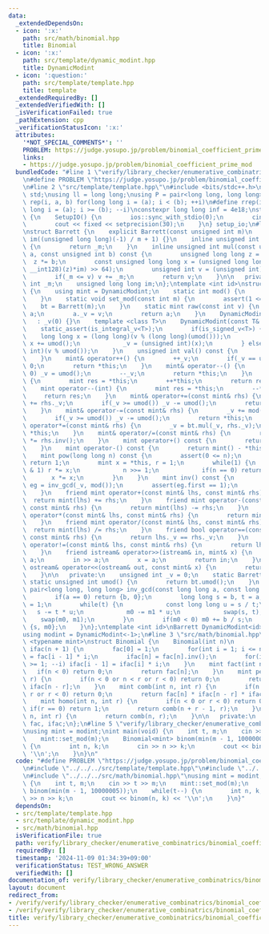 ```yaml
---
data:
  _extendedDependsOn:
  - icon: ':x:'
    path: src/math/binomial.hpp
    title: Binomial
  - icon: ':x:'
    path: src/template/dynamic_modint.hpp
    title: DynamicModint
  - icon: ':question:'
    path: src/template/template.hpp
    title: template
  _extendedRequiredBy: []
  _extendedVerifiedWith: []
  _isVerificationFailed: true
  _pathExtension: cpp
  _verificationStatusIcon: ':x:'
  attributes:
    '*NOT_SPECIAL_COMMENTS*': ''
    PROBLEM: https://judge.yosupo.jp/problem/binomial_coefficient_prime_mod
    links:
    - https://judge.yosupo.jp/problem/binomial_coefficient_prime_mod
  bundledCode: "#line 1 \"verify/library_checker/enumerative_combinatrics/binomial_coefficient_prime_mod.test.cpp\"\
    \n#define PROBLEM \"https://judge.yosupo.jp/problem/binomial_coefficient_prime_mod\"\
    \n#line 2 \"src/template/template.hpp\"\n#include <bits/stdc++.h>\nusing namespace\
    \ std;\nusing ll = long long;\nusing P = pair<long long, long long>;\n#define\
    \ rep(i, a, b) for(long long i = (a); i < (b); ++i)\n#define rrep(i, a, b) for(long\
    \ long i = (a); i >= (b); --i)\nconstexpr long long inf = 4e18;\nstruct SetupIO\
    \ {\n    SetupIO() {\n        ios::sync_with_stdio(0);\n        cin.tie(0);\n\
    \        cout << fixed << setprecision(30);\n    }\n} setup_io;\n#line 3 \"src/template/dynamic_modint.hpp\"\
    \nstruct Barrett {\n    explicit Barrett(const unsigned int m)\n        : _m(m),\
    \ im((unsigned long long)(-1) / m + 1) {}\n    inline unsigned int umod() const\
    \ {\n        return _m;\n    }\n    inline unsigned int mul(const unsigned int\
    \ a, const unsigned int b) const {\n        unsigned long long z = a;\n      \
    \  z *= b;\n        const unsigned long long x = (unsigned long long)(((unsigned\
    \ __int128)(z)*im) >> 64);\n        unsigned int v = (unsigned int)(z - x * _m);\n\
    \        if(_m <= v) v += _m;\n        return v;\n    }\n\n   private:\n    unsigned\
    \ int _m;\n    unsigned long long im;\n};\ntemplate <int id>\nstruct DynamicModint\
    \ {\n    using mint = DynamicModint;\n    static int mod() {\n        return (int)bt.umod();\n\
    \    }\n    static void set_mod(const int m) {\n        assert(1 <= m);\n    \
    \    bt = Barrett(m);\n    }\n    static mint raw(const int v) {\n        mint\
    \ a;\n        a._v = v;\n        return a;\n    }\n    DynamicModint()\n     \
    \   : _v(0) {}\n    template <class T>\n    DynamicModint(const T& v) {\n    \
    \    static_assert(is_integral_v<T>);\n        if(is_signed_v<T>) {\n        \
    \    long long x = (long long)(v % (long long)(umod()));\n            if(x < 0)\
    \ x += umod();\n            _v = (unsigned int)(x);\n        } else _v = (unsigned\
    \ int)(v % umod());\n    }\n    unsigned int val() const {\n        return _v;\n\
    \    }\n    mint& operator++() {\n        ++_v;\n        if(_v == umod()) _v =\
    \ 0;\n        return *this;\n    }\n    mint& operator--() {\n        if(_v ==\
    \ 0) _v = umod();\n        --_v;\n        return *this;\n    }\n    mint operator++(int)\
    \ {\n        mint res = *this;\n        ++*this;\n        return res;\n    }\n\
    \    mint operator--(int) {\n        mint res = *this;\n        --*this;\n   \
    \     return res;\n    }\n    mint& operator+=(const mint& rhs) {\n        _v\
    \ += rhs._v;\n        if(_v >= umod()) _v -= umod();\n        return *this;\n\
    \    }\n    mint& operator-=(const mint& rhs) {\n        _v += mod() - rhs._v;\n\
    \        if(_v >= umod()) _v -= umod();\n        return *this;\n    }\n    mint&\
    \ operator*=(const mint& rhs) {\n        _v = bt.mul(_v, rhs._v);\n        return\
    \ *this;\n    }\n    mint& operator/=(const mint& rhs) {\n        return *this\
    \ *= rhs.inv();\n    }\n    mint operator+() const {\n        return *this;\n\
    \    }\n    mint operator-() const {\n        return mint() - *this;\n    }\n\
    \    mint pow(long long n) const {\n        assert(0 <= n);\n        if(n == 0)\
    \ return 1;\n        mint x = *this, r = 1;\n        while(1) {\n            if(n\
    \ & 1) r *= x;\n            n >>= 1;\n            if(n == 0) return r;\n     \
    \       x *= x;\n        }\n    }\n    mint inv() const {\n        const auto\
    \ eg = inv_gcd(_v, mod());\n        assert(eg.first == 1);\n        return eg.second;\n\
    \    }\n    friend mint operator+(const mint& lhs, const mint& rhs) {\n      \
    \  return mint(lhs) += rhs;\n    }\n    friend mint operator-(const mint& lhs,\
    \ const mint& rhs) {\n        return mint(lhs) -= rhs;\n    }\n    friend mint\
    \ operator*(const mint& lhs, const mint& rhs) {\n        return mint(lhs) *= rhs;\n\
    \    }\n    friend mint operator/(const mint& lhs, const mint& rhs) {\n      \
    \  return mint(lhs) /= rhs;\n    }\n    friend bool operator==(const mint& lhs,\
    \ const mint& rhs) {\n        return lhs._v == rhs._v;\n    }\n    friend bool\
    \ operator!=(const mint& lhs, const mint& rhs) {\n        return lhs._v != rhs._v;\n\
    \    }\n    friend istream& operator>>(istream& in, mint& x) {\n        long long\
    \ a;\n        in >> a;\n        x = a;\n        return in;\n    }\n    friend\
    \ ostream& operator<<(ostream& out, const mint& x) {\n        return out << x.val();\n\
    \    }\n\n   private:\n    unsigned int _v = 0;\n    static Barrett bt;\n    inline\
    \ static unsigned int umod() {\n        return bt.umod();\n    }\n    inline static\
    \ pair<long long, long long> inv_gcd(const long long a, const long long b) {\n\
    \        if(a == 0) return {b, 0};\n        long long s = b, t = a, m0 = 0, m1\
    \ = 1;\n        while(t) {\n            const long long u = s / t;\n         \
    \   s -= t * u;\n            m0 -= m1 * u;\n            swap(s, t);\n        \
    \    swap(m0, m1);\n        }\n        if(m0 < 0) m0 += b / s;\n        return\
    \ {s, m0};\n    }\n};\ntemplate <int id>\nBarrett DynamicModint<id>::bt(998244353);\n\
    using modint = DynamicModint<-1>;\n#line 3 \"src/math/binomial.hpp\"\ntemplate\
    \ <typename mint>\nstruct Binomial {\n    Binomial(int n)\n        : fac(n + 1),\
    \ ifac(n + 1) {\n        fac[0] = 1;\n        for(int i = 1; i <= n; ++i) fac[i]\
    \ = fac[i - 1] * i;\n        ifac[n] = fac[n].inv();\n        for(int i = n; i\
    \ >= 1; --i) ifac[i - 1] = ifac[i] * i;\n    }\n    mint fact(int n) {\n     \
    \   if(n < 0) return 0;\n        return fac[n];\n    }\n    mint perm(int n, int\
    \ r) {\n        if(n < 0 or n < r or r < 0) return 0;\n        return fac[n] *\
    \ ifac[n - r];\n    }\n    mint comb(int n, int r) {\n        if(n < 0 or n <\
    \ r or r < 0) return 0;\n        return fac[n] * ifac[n - r] * ifac[r];\n    }\n\
    \    mint homo(int n, int r) {\n        if(n < 0 or r < 0) return 0;\n       \
    \ if(r == 0) return 1;\n        return comb(n + r - 1, r);\n    }\n    mint operator()(int\
    \ n, int r) {\n        return comb(n, r);\n    }\n\n   private:\n    vector<mint>\
    \ fac, ifac;\n};\n#line 5 \"verify/library_checker/enumerative_combinatrics/binomial_coefficient_prime_mod.test.cpp\"\
    \nusing mint = modint;\nint main(void) {\n    int t, m;\n    cin >> t >> m;\n\
    \    mint::set_mod(m);\n    Binomial<mint> binom(min(m - 1, 10000005));\n    while(t--)\
    \ {\n        int n, k;\n        cin >> n >> k;\n        cout << binom(n, k) <<\
    \ '\\n';\n    }\n}\n"
  code: "#define PROBLEM \"https://judge.yosupo.jp/problem/binomial_coefficient_prime_mod\"\
    \n#include \"../../../src/template/template.hpp\"\n#include \"../../../src/template/dynamic_modint.hpp\"\
    \n#include \"../../../src/math/binomial.hpp\"\nusing mint = modint;\nint main(void)\
    \ {\n    int t, m;\n    cin >> t >> m;\n    mint::set_mod(m);\n    Binomial<mint>\
    \ binom(min(m - 1, 10000005));\n    while(t--) {\n        int n, k;\n        cin\
    \ >> n >> k;\n        cout << binom(n, k) << '\\n';\n    }\n}"
  dependsOn:
  - src/template/template.hpp
  - src/template/dynamic_modint.hpp
  - src/math/binomial.hpp
  isVerificationFile: true
  path: verify/library_checker/enumerative_combinatrics/binomial_coefficient_prime_mod.test.cpp
  requiredBy: []
  timestamp: '2024-11-09 01:34:39+09:00'
  verificationStatus: TEST_WRONG_ANSWER
  verifiedWith: []
documentation_of: verify/library_checker/enumerative_combinatrics/binomial_coefficient_prime_mod.test.cpp
layout: document
redirect_from:
- /verify/verify/library_checker/enumerative_combinatrics/binomial_coefficient_prime_mod.test.cpp
- /verify/verify/library_checker/enumerative_combinatrics/binomial_coefficient_prime_mod.test.cpp.html
title: verify/library_checker/enumerative_combinatrics/binomial_coefficient_prime_mod.test.cpp
---
```

